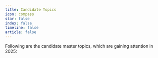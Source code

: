 ```yaml
---
title: Candidate Topics
icon: compass
star: false
index: false
timeline: false
article: false
---
```


Following are the candidate master topics, which are gaining attention in 2025:

<Catalog hideHeading/>